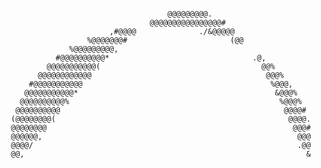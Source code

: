 <div align="center">
  <pre>
                                                                                
                                                                                
                                                                                
                                                                                
                                                                                
                                                                                
                                                                                
                                                                                
                                          @@@@@@@@@.                            
                                      @@@@@@@@@@@@@@@@#                         
                             ,#@@@@              ./&@@@@@                       
                        %@@@@@@@#                       (@@                     
                    %@@@@@@@@@,                                                 
                 #@@@@@@@@@@*                                .@,                
               @@@@@@@@@@@(                                    @@%              
             @@@@@@@@@@@@                                       @@@%            
           #@@@@@@@@@@@                                          %@@@,          
          @@@@@@@@@@@*                                            &@@@%         
         @@@@@@@@@@%                                               %@@@%        
        @@@@@@@@@@                                                  @@@@#       
       (@@@@@@@@(                                                    @@@@.      
       @@@@@@@@                                                       @@@#      
       @@@@@@,                                                         @@@      
       @@@@/                                                           .@@      
       @@,                                                               &      
                                                                                
                                                                                
                                                                                
                                                                                
                                                                                
                                                                                
                                                                                

  </pre>
</div>
